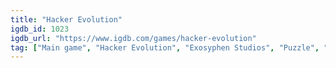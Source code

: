 ```yaml
---
title: "Hacker Evolution"
igdb_id: 1023
igdb_url: "https://www.igdb.com/games/hacker-evolution"
tag: ["Main game", "Hacker Evolution", "Exosyphen Studios", "Puzzle", "Simulator", "Single player", "Text", "Non-fiction"]
---
```

